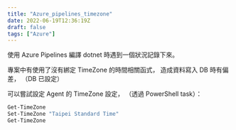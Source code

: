 ```yaml
---
title: "Azure_pipelines_timezone"
date: 2022-06-19T12:36:19Z
draft: false
tags: ["Azure"]
---
```


使用 Azure Pipelines 編譯 dotnet 時遇到一個狀況記錄下來。

專案中有使用了沒有綁定 TimeZone 的時間相關函式，
造成資料寫入 DB 時有偏差，
（DB 已設定）

可以嘗試設定 Agent 的 TimeZone 設定，
（透過 PowerShell task）：

```bash
Get-TimeZone
Set-TimeZone "Taipei Standard Time"
Get-TimeZone
```